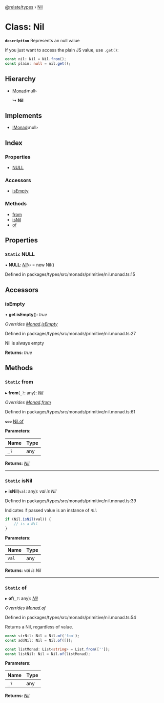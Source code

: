 [@relate/types](../README.md) › [Nil](nil.md)

# Class: Nil

**`description`** 
Represents an null value

If you just want to access the plain JS value, use `.get()`:
```ts
const nil: Nil = Nil.from();
const plain: null = nil.get();
```

## Hierarchy

* [Monad](monad.md)‹null›

  ↳ **Nil**

## Implements

* [IMonad](../interfaces/imonad.md)‹null›

## Index

### Properties

* [NULL](nil.md#static-null)

### Accessors

* [isEmpty](nil.md#isempty)

### Methods

* [from](nil.md#static-from)
* [isNil](nil.md#static-isnil)
* [of](nil.md#static-of)

## Properties

### `Static` NULL

▪ **NULL**: *[Nil](nil.md)‹›* = new Nil()

Defined in packages/types/src/monads/primitive/nil.monad.ts:15

## Accessors

###  isEmpty

• **get isEmpty**(): *true*

*Overrides [Monad](monad.md).[isEmpty](monad.md#isempty)*

Defined in packages/types/src/monads/primitive/nil.monad.ts:27

Nil is always empty

**Returns:** *true*

## Methods

### `Static` from

▸ **from**(`_?`: any): *[Nil](nil.md)*

*Overrides [Monad](monad.md).[from](monad.md#static-from)*

Defined in packages/types/src/monads/primitive/nil.monad.ts:61

**`see`** [Nil.of](nil.md#static-of)

**Parameters:**

Name | Type |
------ | ------ |
`_?` | any |

**Returns:** *[Nil](nil.md)*

___

### `Static` isNil

▸ **isNil**(`val`: any): *val is Nil*

Defined in packages/types/src/monads/primitive/nil.monad.ts:39

Indicates if passed value is an instance of `Nil`
```ts
if (Nil.isNil(val)) {
    // is a Nil
}
```

**Parameters:**

Name | Type |
------ | ------ |
`val` | any |

**Returns:** *val is Nil*

___

### `Static` of

▸ **of**(`_?`: any): *[Nil](nil.md)*

*Overrides [Monad](monad.md).[of](monad.md#static-of)*

Defined in packages/types/src/monads/primitive/nil.monad.ts:54

Returns a Nil, regardless of value.

```ts
const strNil: Nil = Nil.of('foo');
const addNil: Nil = Nil.of([]);

const listMonad: List<string> = List.from(['']);
const listNil: Nil = Nil.of(listMonad);
```

**Parameters:**

Name | Type |
------ | ------ |
`_?` | any |

**Returns:** *[Nil](nil.md)*
